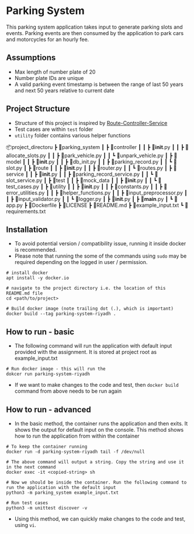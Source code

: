 # Parking System
This parking system application takes input to generate parking slots and events. Parking events are then consumed by the application to park cars and motorcycles for an hourly fee.

## Assumptions
 - Max length of number plate of 20
 - Number plate IDs are unique
 - A valid parking event timestamp is between the range of last 50 years and next 50 years relative to current date


## Project Structure
- Structure of this project is inspired by [Route-Controller-Service](https://sodocumentation.net/node-js/topic/10785/route-controller-service-structure-for-expressjs)
- Test cases are within `test` folder
- `utility` folder contains various helper functions

📦project_directoru
 ┣ 📂parking_system
 ┃ ┣ 📂controller
 ┃ ┃ ┣ 📜__init__.py
 ┃ ┃ ┣ 📜allocate_slots.py
 ┃ ┃ ┣ 📜park_vehicle.py
 ┃ ┃ ┗ 📜unpark_vehicle.py
 ┃ ┣ 📂model
 ┃ ┃ ┣ 📜__init__.py
 ┃ ┃ ┣ 📜db_init.py
 ┃ ┃ ┣ 📜parking_record.py
 ┃ ┃ ┗ 📜slot.py
 ┃ ┣ 📂route
 ┃ ┃ ┣ 📜__init__.py
 ┃ ┃ ┣ 📜router.py
 ┃ ┃ ┗ 📜routes.py
 ┃ ┣ 📂service
 ┃ ┃ ┣ 📜__init__.py
 ┃ ┃ ┣ 📜parking_record_service.py
 ┃ ┃ ┗ 📜slot_service.py
 ┃ ┣ 📂test
 ┃ ┃ ┣ 📂mock_data
 ┃ ┃ ┣ 📜__init__.py
 ┃ ┃ ┗ 📜test_cases.py
 ┃ ┣ 📂utility
 ┃ ┃ ┣ 📜__init__.py
 ┃ ┃ ┣ 📜constants.py
 ┃ ┃ ┣ 📜error_utilities.py
 ┃ ┃ ┣ 📜helper_functions.py
 ┃ ┃ ┣ 📜input_preprocessor.py
 ┃ ┃ ┣ 📜input_validator.py
 ┃ ┃ ┗ 📜logger.py
 ┃ ┣ 📜__init__.py
 ┃ ┣ 📜__main__.py
 ┃ ┗ 📜app.py
 ┣ 📜Dockerfile
 ┣ 📜LICENSE
 ┣ 📜README.md
 ┣ 📜example_input.txt
 ┗ 📜requirements.txt


## Installation
- To avoid potential version / compatibility issue, running it inside docker is recommended.
- Please note that running the some of the commands using `sudo` may be required depending on the logged in user / permission. 

```
# install docker
apt install -y docker.io

# navigate to the project directory i.e. the location of this README.md file
cd <path/to/project>

# Build docker image (note trailing dot (.), which is important)
docker build --tag parking-system-riyadh .

```

## How to run - basic
 - The following command will run the application with default input provided with the assignment. It is stored at project root as example_input.txt
```
# Run docker image - this will run the 
dokcer run parking-system-riyadh
```
- If we want to make changes to the code and test, then `docker build` command from above needs to be run again

## How to run - advanced
- In the basic method, the container runs the application and then exits. It shows the output for default input on the console. This method shows how to run the application from within the container
```
# To keep the container running
docker run -d parking-system-riyadh tail -f /dev/null

# The above command will output a string. Copy the string and use it in the next command
docker exec -it <copied-string> sh

# Now we should be inside the container. Run the following command to run the application with the default input
python3 -m parking_system example_input.txt

# Run test cases
python3 -m unittest discover -v  
```
- Using this method, we can quickly make changes to the code and test, using `vi`.
